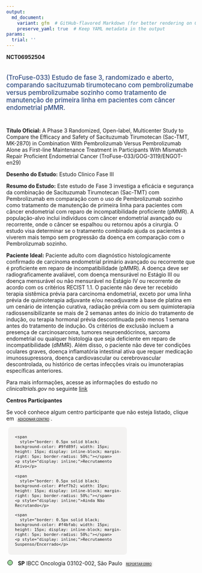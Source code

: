 ```yaml
---
output: 
  md_document:
    variant: gfm  # GitHub-flavored Markdown (for better rendering on GitHub)
    preserve_yaml: true  # Keep YAML metadata in the output
params:
  trial: ''
---
```


<script async src="https://scripts.simpleanalyticscdn.com/latest.js"></script>

**NCT06952504**

<div style="padding: 5px 5px 5px 0px; font-size: 1.20em; font-weight: 500; color: #2E4A7F; text-align: left; margin-bottom: 20px">

(TroFuse-033) Estudo de fase 3, randomizado e aberto, comparando
sacituzumab tirumotecano com pembrolizumabe versus pembrolizumabe
sozinho como tratamento de manutenção de primeira linha em pacientes com
câncer endometrial pMMR.

</div>

**Título Oficial:** A Phase 3 Randomized, Open-label, Multicenter Study
to Compare the Efficacy and Safety of Sacituzumab Tirumotecan (Sac-TMT,
MK-2870) in Combination With Pembrolizumab Versus Pembrolizumab Alone as
First-line Maintenance Treatment in Participants With Mismatch Repair
Proficient Endometrial Cancer (TroFuse-033/GOG-3119/ENGOT-en29)

**Desenho do Estudo:** Estudo Clinico Fase III

**Resumo do Estudo:** Este estudo de Fase 3 investiga a eficácia e
segurança da combinação de Sacituzumab Tirumotecan (Sac-TMT) com
Pembrolizumab em comparação com o uso de Pembrolizumab sozinho como
tratamento de manutenção de primeira linha para pacientes com câncer
endometrial com reparo de incompatibilidade proficiente (pMMR). A
população-alvo inclui indivíduos com câncer endometrial avançado ou
recorrente, onde o câncer se espalhou ou retornou após a cirurgia. O
estudo visa determinar se o tratamento combinado ajuda os pacientes a
viverem mais tempo sem progressão da doença em comparação com o
Pembrolizumab sozinho.

**Paciente Ideal:** Paciente adulto com diagnóstico histologicamente
confirmado de carcinoma endometrial primário avançado ou recorrente que
é proficiente em reparo de incompatibilidade (pMMR). A doença deve ser
radiograficamente avaliável, com doença mensurável no Estágio III ou
doença mensurável ou não mensurável no Estágio IV ou recorrente de
acordo com os critérios RECIST 1.1. O paciente não deve ter recebido
terapia sistêmica prévia para carcinoma endometrial, exceto por uma
linha prévia de quimioterapia adjuvante e/ou neoadjuvante à base de
platina em um cenário de intenção curativa, radiação prévia com ou sem
quimioterapia radiossensibilizante se mais de 2 semanas antes do início
do tratamento de indução, ou terapia hormonal prévia descontinuada pelo
menos 1 semana antes do tratamento de indução. Os critérios de exclusão
incluem a presença de carcinosarcoma, tumores neuroendócrinos, sarcoma
endometrial ou qualquer histologia que seja deficiente em reparo de
incompatibilidade (dMMR). Além disso, o paciente não deve ter condições
oculares graves, doença inflamatória intestinal ativa que requer
medicação imunossupressora, doença cardiovascular ou cerebrovascular
descontrolada, ou histórico de certas infecções virais ou imunoterapias
específicas anteriores.

Para mais informações, acesse as informações do estudo no
*clinicaltrials.gov* no seguinte
[link](https://clinicaltrials.gov/ct2/show/NCT06952504)

**Centros Participantes**

Se você conhece algum centro participante que não esteja listado, clique
em
<span style="color: #2E4A7F; margin-left: 2px; padding: 4px; background-color: #f3f2f1; border-radius: 8px; font-weight: 500; font-size: 0.6em"><a
href="https://cancertrialsbr.shinyapps.io/formsapp?study_nct_id=NCT06952504&amp;location_id=N%2FA&amp;location_full_name=N%2FA&amp;form_type=Adicionar%20Centro"
target="_blank">ADICIONAR CENTRO</a></span>.

<div style="margin-bottom: 8px; margin-left: 5px; padding: 8px; max-width: 300px; background-color: #f3f2f1; border-radius: 8px; font-size: 0.9em">

<div style="margin-left: 10px;">

    <span 
      style="border: 0.5px solid black; background-color: #9fd89f; width: 15px; height: 15px; display: inline-block; margin-right: 5px; border-radius: 50%;"></span>
    <p style="display: inline;">Recrutamento Ativo</p>

</div>

<div style="margin-left: 10px;">

    <span 
      style="border: 0.5px solid black; background-color: #fef7b2; width: 15px; height: 15px; display: inline-block; margin-right: 5px; border-radius: 50%;"></span>
    <p style="display: inline;">Ainda Não Recrutando</p>

</div>

<div style="margin-left: 10px;">

    <span 
      style="border: 0.5px solid black; background-color: #f4bfab; width: 15px; height: 15px; display: inline-block; margin-right: 5px; border-radius: 50%;"></span>
    <p style="display: inline;">Recrutamento Suspenso/Encerrado</p>

</div>

</div>

<div style="margin: 3px;">

<span style="border: 0.5px solid black; display: inline-block; width: 12px; height: 12px; border-radius: 50%; margin-right: 10px; padding-bottom: 0px; background-color: #9fd89f;"></span>
<b>SP</b> IBCC Oncologia 03102-002, São Paulo
<span style="color: #2E4A7F; margin-left: 2px; padding: 4px; background-color: #f3f2f1; border-radius: 8px; font-weight: 500; font-size: 0.6em"><a
href="https://cancertrialsbr.shinyapps.io/formsapp?study_nct_id=NCT06952504&amp;location_id=IBCCINSTITUTOBRASILEIRODECONTROLEDOCANCERSITE0525SAOPAULOSAOPAULO04014002BRAZIL&amp;location_full_name=IBCC%20Oncologia%2C%2003102-002%2C%20S%C3%A3o%20Paulo&amp;form_type=Reportar%20Erro"
target="_blank">REPORTAR ERRO</a></span>

</div>
